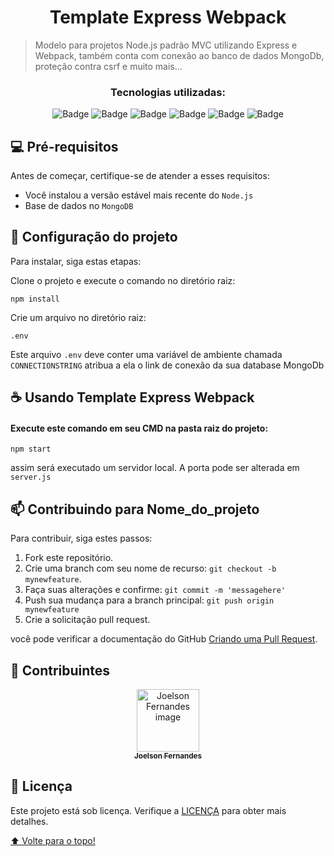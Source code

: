 <h1 align="center">Template Express Webpack</h1>

> Modelo para projetos Node.js padrão MVC utilizando Express e Webpack, também conta com conexão ao banco de dados MongoDb, proteção contra csrf e muito mais...

<div align="center">
 <h3 align="center">Tecnologias utilizadas:</h3>
 
 [Badges]: <> ( Você pode procurar por badges aqui: https://github.com/alexandresanlim/Badges4-README.md-Profile )
 
![Badge](https://img.shields.io/badge/JavaScript-323330?style=for-the-badge&logo=javascript&logoColor=F7DF1E)
![Badge](https://img.shields.io/badge/Express.js-000000?style=for-the-badge&logo=express&logoColor=white)
![Badge](https://img.shields.io/badge/Node.js-339933?style=for-the-badge&logo=nodedotjs&logoColor=white)
![Badge](https://img.shields.io/badge/npm-CB3837?style=for-the-badge&logo=npm&logoColor=white)
![Badge](https://img.shields.io/badge/Webpack-8DD6F9?style=for-the-badge&logo=Webpack&logoColor=white)
![Badge](https://img.shields.io/badge/MongoDB-4EA94B?style=for-the-badge&logo=mongodb&logoColor=white)

</div>


## 💻 Pré-requisitos

Antes de começar, certifique-se de atender a esses requisitos:

* Você instalou a versão estável mais recente do `Node.js`
* Base de dados no `MongoDB`

## 🚀 Configuração do projeto

Para instalar, siga estas etapas:

Clone o projeto e execute o comando no diretório raiz:
```
npm install
```
Crie um arquivo no diretório raiz:
```
.env
```
Este arquivo `.env` deve conter uma variável de ambiente chamada `CONNECTIONSTRING` atribua a ela o link de conexão da sua database MongoDb

## ☕ Usando Template Express Webpack

#### Execute este comando em seu CMD na pasta raiz do projeto: 
```
npm start 
```

assim será executado um servidor local. A porta pode ser alterada em `server.js`

## 📫 Contribuindo para Nome_do_projeto

Para contribuir, siga estes passos:

1. Fork este repositório.
2. Crie uma branch com seu nome de recurso: `git checkout -b mynewfeature`.
3. Faça suas alterações e confirme: `git commit -m 'messagehere'`
4. Push sua mudança para a branch principal: `git push origin mynewfeature`
5. Crie a solicitação pull request.

você pode verificar a documentação do GitHub [Criando uma Pull Request](https://help.github.com/en/github/collaborating-with-issues-and-pull-requests/creating-a-pull-request).

## 🤝 Contribuintes

<div align="center" >
  <a href="https://github.com/Joelson-Fernandes">
    <img src="https://avatars.githubusercontent.com/u/81213149?s=96&v=4" width="100px;" alt="Joelson Fernandes image"/><br>
    <sub>
      <b>Joelson Fernandes</b>
    </sub>
  </a>
</div>

## 📝 Licença
Este projeto está sob licença. Verifique a [LICENÇA](LICENSE.txt) para obter mais detalhes.


[⬆ Volte para o topo!](#template-express-webpack)<br>